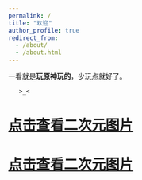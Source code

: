 ```yaml
---
permalink: /
title: "欢迎"
author_profile: true
redirect_from: 
  - /about/
  - /about.html
---
```


一看就是**玩原神玩的**，少玩点就好了。

       >_<
[点击查看二次元图片](https://s21.ax1x.com/2024/12/09/pAHmnC8.png)
======
[点击查看二次元图片](https://s21.ax1x.com/2024/12/09/pAHmu8S.png)
======
